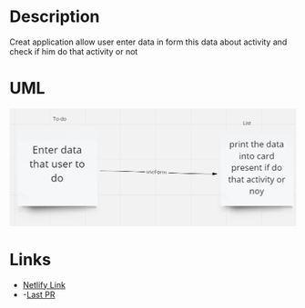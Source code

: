 # Description
Creat application allow user enter data in form this data about activity and check if him do that activity or not

# UML
![](./todoUML.png)

# Links
- [Netlify Link](https://stunning-cobbler-57f80b.netlify.app//)
- -[Last PR](https://github.com/WalidAlrefai/todo-app/pull/3)
